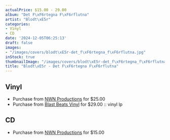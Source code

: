 ```yaml
---
actualPrice: $15.00 - 29.00
album: "Det F\xF6rtegna F\xF6rflutna"
artist: "Blodt\xE5r"
categories:
- Vinyl
- CD
date: '2024-12-05T06:25:13'
draft: false
images:
- "/images/covers/blodt\xE5r-det_f\xF6rtegna_f\xF6rflutna.jpg"
inStock: true
thumbnailImage: "/images/covers/blodt\xE5r-det_f\xF6rtegna_f\xF6rflutna-thumb.jpg"
title: "Blodt\xE5r - Det F\xF6rtegna F\xF6rflutna"
---
```


## Vinyl
* Purchase from [NWN Productions](http://shop.nwnprod.com/index.php?route=product/product&path=75&product_id=32641&sort=pd.name&order=ASC) for $25.00
* Purchase from [Blast Beats Vinyl](https://blastbeatsvinyl.com/products/blodtar-det-fortegna-forflutna-vinyl-lp) for $29.00 :: vinyl lp
## CD
* Purchase from [NWN Productions](http://shop.nwnprod.com/index.php?route=product/product&path=93&product_id=33627&sort=pd.name&order=ASC) for $15.00
